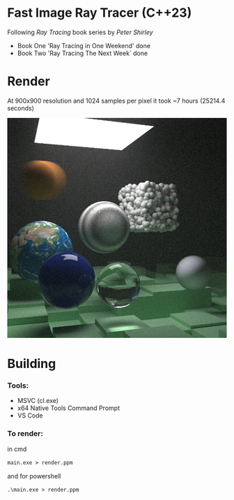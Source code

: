# Fast Image Ray Tracer (C++23)

Following *Ray Tracing* book series by *Peter Shirley*

- Book One 'Ray Tracing in One Weekend' done
- Book Two 'Ray Tracing The Next Week` done

# Render

At 900x900 resolution and 1024 samples per pixel it took ~7 hours (25214.4 seconds)

![Render](bin/render0.png)

# Building

### Tools:
- MSVC (cl.exe)
- x64 Native Tools Command Prompt
- VS Code

### To render:
in cmd
```cmd
main.exe > render.ppm
```
and for powershell
```pwsh
.\main.exe > render.ppm
```
